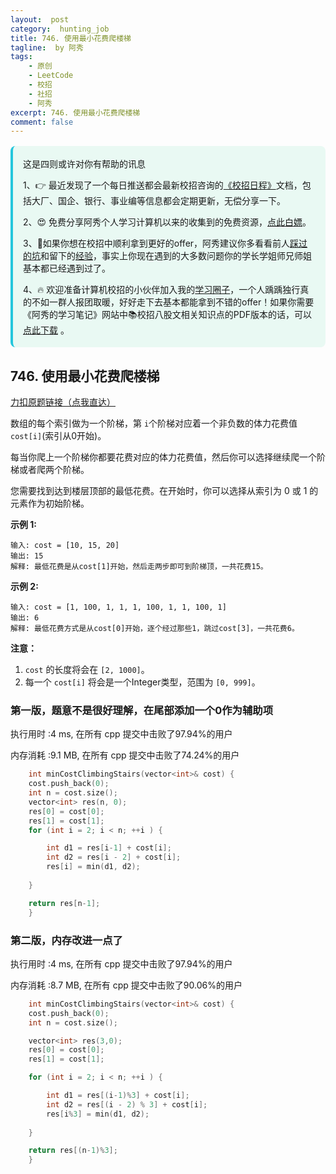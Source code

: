 ```yaml
---
layout:  post
category:  hunting_job
title: 746. 使用最小花费爬楼梯
tagline:  by 阿秀
tags:
    - 原创
    - LeetCode
    - 校招
    - 社招
    - 阿秀
excerpt: 746. 使用最小花费爬楼梯
comment: false
---
```






<div style="border-color: #24C6DC;
            background-color: #e9f9f3;         
            margin: 1rem 0;
        padding: .25rem 1rem;
        border-left-width: .3rem;
        border-left-style: solid;
        border-radius: .5rem;
        color: inherit;">
  <p>这是四则或许对你有帮助的讯息</p>
  <p>1、👉 最近发现了一个每日推送都会最新校招咨询的<a style="text-decoration: underline" href="https://flowus.cn/ee50d5eb-3cd5-4f74-880e-95b215dd4ff2" target="_blank">《校招日程》</a>文档，包括大厂、国企、银行、事业编等信息都会定期更新，无偿分享一下。</p>  
  <p>2、😍
    免费分享阿秀个人学习计算机以来的收集到的免费资源，<a style="text-decoration: underline" href="/notes/07-resources/01-free/01-introduce.html" target="_blank">点此白嫖</a>。
  </p>
  <p>3、🚀如果你想在校招中顺利拿到更好的offer，阿秀建议你多看看前人<a style="text-decoration: underline" href="https://www.yuque.com/tuobaaxiu/httmmc/npg1k81zeq4wfpyz" target="_blank">踩过的坑</a>和留下的<a style="text-decoration: underline"  target="_blank" href="https://www.yuque.com/tuobaaxiu/httmmc/gge9ppd0mbu2d3dp">经验</a>，事实上你现在遇到的大多数问题你的学长学姐师兄师姐基本都已经遇到过了。
  </p>
  <p>4、🔥 欢迎准备计算机校招的小伙伴加入我的<a  style="text-decoration: underline" href="https://www.yuque.com/tuobaaxiu/httmmc/xg0otqvc17wfx4u9" target="_blank">学习圈子</a>，一个人踽踽独行真的不如一群人报团取暖，好好走下去基本都能拿到不错的offer！如果你需要《阿秀的学习笔记》网站中📚︎校招八股文相关知识点的PDF版本的话，可以<a style="text-decoration: underline" href="/notes/08-other/02-question.html#_5、如何下载阿秀的学习笔记内容pdf版本" target="_blank">点此下载</a> 。</p>   </div>




## 746. 使用最小花费爬楼梯

[力扣原题链接（点我直达）](https://leetcode-cn.com/problems/min-cost-climbing-stairs/)

数组的每个索引做为一个阶梯，第 `i`个阶梯对应着一个非负数的体力花费值 `cost[i]`(索引从0开始)。

每当你爬上一个阶梯你都要花费对应的体力花费值，然后你可以选择继续爬一个阶梯或者爬两个阶梯。

您需要找到达到楼层顶部的最低花费。在开始时，你可以选择从索引为 0 或 1 的元素作为初始阶梯。

**示例 1:**

```
输入: cost = [10, 15, 20]
输出: 15
解释: 最低花费是从cost[1]开始，然后走两步即可到阶梯顶，一共花费15。
```

 **示例 2:**

```
输入: cost = [1, 100, 1, 1, 1, 100, 1, 1, 100, 1]
输出: 6
解释: 最低花费方式是从cost[0]开始，逐个经过那些1，跳过cost[3]，一共花费6。
```

**注意：**

1. `cost` 的长度将会在 `[2, 1000]`。
2. 每一个 `cost[i]` 将会是一个Integer类型，范围为 `[0, 999]`。





### 第一版，题意不是很好理解，在尾部添加一个0作为辅助项

执行用时 :4 ms, 在所有 cpp 提交中击败了97.94%的用户

内存消耗 :9.1 MB, 在所有 cpp 提交中击败了74.24%的用户

```c++
    int minCostClimbingStairs(vector<int>& cost) {
	cost.push_back(0);
	int n = cost.size();
	vector<int> res(n, 0);
	res[0] = cost[0];
	res[1] = cost[1];
	for (int i = 2; i < n; ++i ) {

		int d1 = res[i-1] + cost[i];
		int d2 = res[i - 2] + cost[i];
		res[i] = min(d1, d2);
		
	}

	return res[n-1];
    }
```





### 第二版，内存改进一点了

执行用时 :4 ms, 在所有 cpp 提交中击败了97.94%的用户

内存消耗 :8.7 MB, 在所有 cpp 提交中击败了90.06%的用户



```C++
    int minCostClimbingStairs(vector<int>& cost) {
	cost.push_back(0);
	int n = cost.size();

	vector<int> res(3,0);
	res[0] = cost[0];
	res[1] = cost[1];

	for (int i = 2; i < n; ++i ) {

		int d1 = res[(i-1)%3] + cost[i];
		int d2 = res[(i - 2) % 3] + cost[i];
		res[i%3] = min(d1, d2);
	
	}

	return res[(n-1)%3];
    }
```

<p id="除数博弈"></p>

